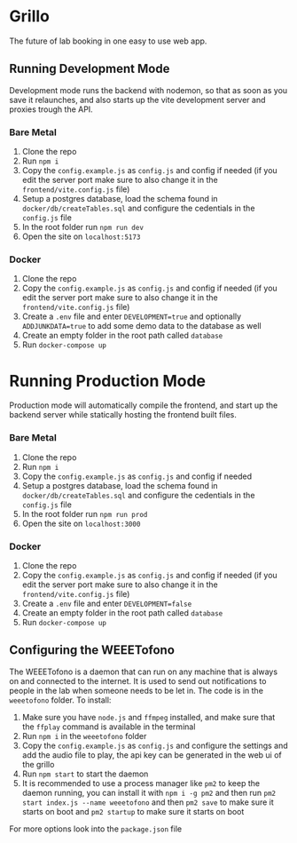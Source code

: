 # Grillo

The future of lab booking in one easy to use web app.


## Running Development Mode

Development mode runs the backend with nodemon, so that as soon as you save it relaunches, and also starts up the vite development server and proxies trough the API.

### Bare Metal
1. Clone the repo
2. Run `npm i`
3. Copy the `config.example.js` as `config.js` and config if needed (if you edit the server port make sure to also change it in the `frontend/vite.config.js` file)
4. Setup a postgres database, load the schema found in `docker/db/createTables.sql` and configure the cedentials in the `config.js` file
5. In the root folder run `npm run dev`
6. Open the site on `localhost:5173`

### Docker
1. Clone the repo
2. Copy the `config.example.js` as `config.js` and config if needed (if you edit the server port make sure to also change it in the `frontend/vite.config.js` file)
3. Create a `.env` file and enter `DEVELOPMENT=true` and optionally `ADDJUNKDATA=true` to add some demo data to the database as well
4. Create an empty folder in the root path called `database`
5. Run `docker-compose up`

# Running Production Mode

Production mode will automatically compile the frontend, and start up the backend server while statically hosting the frontend built files.

### Bare Metal
1. Clone the repo
2. Run `npm i`
3. Copy the `config.example.js` as `config.js` and config if needed
4. Setup a postgres database, load the schema found in `docker/db/createTables.sql` and configure the cedentials in the `config.js` file
5. In the root folder run `npm run prod`
6. Open the site on `localhost:3000`

### Docker
1. Clone the repo
2. Copy the `config.example.js` as `config.js` and config if needed (if you edit the server port make sure to also change it in the `frontend/vite.config.js` file)
3. Create a `.env` file and enter `DEVELOPMENT=false`
4. Create an empty folder in the root path called `database`
5. Run `docker-compose up`

## Configuring the WEEETofono

The WEEETofono is a daemon that can run on any machine that is always on and connected to the internet. It is used to send out notifications to people in the lab when someone needs to be let in. The code is in the `weeetofono` folder. To install:

1. Make sure you have `node.js` and `ffmpeg` installed, and make sure that the `ffplay` command is available in the terminal
2. Run `npm i` in the `weeetofono` folder
3. Copy the `config.example.js` as `config.js` and configure the settings and add the audio file to play, the api key can be generated in the web ui of the grillo
4. Run `npm start` to start the daemon
5. It is recommended to use a process manager like `pm2` to keep the daemon running, you can install it with `npm i -g pm2` and then run `pm2 start index.js --name weeetofono` and then `pm2 save` to make sure it starts on boot and `pm2 startup` to make sure it starts on boot


For more options look into the `package.json` file

